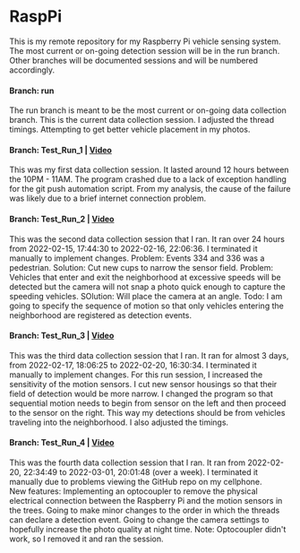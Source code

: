 # RaspPi
This is my remote repository for my Raspberry Pi vehicle sensing system. The most current or on-going detection session will be in the run branch. Other branches will be documented sessions and will be numbered accordingly. 

#### Branch: run
The run branch is meant to be the most current or on-going data collection branch. This is the current data collection session. I adjusted the thread timings. Attempting to get better vehicle placement in my photos. 

#### Branch: Test_Run_1 | [Video](https://youtu.be/_8nmh4hD2vQ)
This was my first data collection session. It lasted around 12 hours between the 10PM - 11AM. The program crashed due to a lack of exception handling for the git push automation script. From my analysis, the cause of the failure was likely due to a brief internet connection problem. 

#### Branch: Test_Run_2 | [Video](https://youtu.be/D95GhDzAvH0)
This was the second data collection session that I ran. It ran over 24 hours from 2022-02-15, 17:44:30 to 2022-02-16, 22:06:36. I terminated it manually to implement changes. 
Problem: Events 334 and 336 was a pedestrian. Solution: Cut new cups to narrow the sensor field. 
Problem: Vehicles that enter and exit the neighborhood at excessive speeds will be detected but the camera will not snap a photo quick enough to capture the speeding vehicles. SOlution: Will place the camera at an angle. 
Todo: I am going to specify the sequence of motion so that only vehicles entering the neighborhood are registered as detection events. 

#### Branch: Test_Run_3 | [Video](https://youtu.be/H0IJAulo1W4)
This was the third data collection session that I ran. It ran for almost 3 days, from 2022-02-17, 18:06:25 to 2022-02-20, 16:30:34. I terminated it manually to implement changes. 
For this run session, I increased the sensitivity of the motion sensors. I cut new sensor housings so that their field of detection would be more narrow. I changed the program so that sequential motion needs to begin from sensor on the left and then proceed to the sensor on the right. This way my detections should be from vehicles traveling into the neighborhood. I also adjusted the timings. 

#### Branch: Test_Run_4 | [Video](https://youtu.be/6Qu4zs0RW2E)
This was the fourth data collection session that I ran. It ran from 2022-02-20, 22:34:49 to 2022-03-01, 20:01:48 (over a week). I terminated it manually due to problems viewing the GitHub repo on my cellphone.  
New features: Implementing an optocoupler to remove the physical electrical connection between the Raspberry Pi and the motion sensors in the trees. Going to make minor changes to the order in which the threads can declare a detection event. Going to change the camera settings to hopefully increase the photo quality at night time. Note: Optocoupler didn't work, so I removed it and ran the session. 
